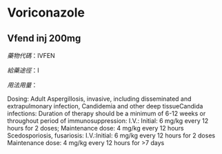 # Voriconazole

## Vfend inj 200mg

_藥物代碼_：IVFEN

_給藥途徑_：I

_用法用量_：

Dosing: Adult Aspergillosis, invasive, including disseminated and extrapulmonary infection, Candidemia and other deep tissueCandida infections: Duration of therapy should be a minimum of 6-12 weeks or throughout period of immunosuppression: I.V.: Initial: 6 mg/kg every 12 hours for 2 doses; Maintenance dose: 4 mg/kg every 12 hours Scedosporiosis, fusariosis: I.V.:Initial: 6 mg/kg every 12 hours for 2 doses Maintenance dose: 4 mg/kg every 12 hours for &gt;7 days

